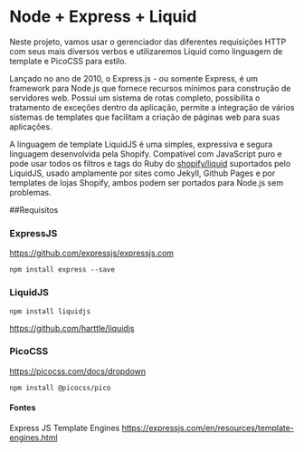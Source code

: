 # Node + Express + Liquid

Neste projeto, vamos usar o gerenciador das diferentes requisições HTTP com seus mais diversos verbos e utilizaremos Liquid como linguagem de template  e PicoCSS para estilo.

Lançado no ano de 2010, o Express.js - ou somente Express, é um framework para Node.js que fornece recursos mínimos para construção de servidores web. Possui um sistema de rotas completo, possibilita o tratamento de exceções dentro da aplicação, permite a integração de vários sistemas de templates que facilitam a criação de páginas web para suas aplicações. 

A linguagem de template LiquidJS é uma simples, expressiva e segura linguagem desenvolvida pela Shopify. Compatível com JavaScript puro e pode usar todos os filtros e tags do Ruby do [shopify/liquid](https://github.com/shopify/liquidm) suportados pelo LiquidJS, usado amplamente por sites como Jekyll, Github Pages e por templates de lojas Shopify, ambos podem ser portados para Node.js sem problemas.

##Requisitos

### ExpressJS
https://github.com/expressjs/expressjs.com
```
npm install express --save
```

### LiquidJS

```
npm install liquidjs
```
https://github.com/harttle/liquidjs

### PicoCSS
https://picocss.com/docs/dropdown
```
npm install @picocss/pico
```

#### Fontes
Express JS Template Engines
https://expressjs.com/en/resources/template-engines.html
